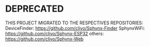 # DEPRECATED
THIS PROJECT MIGRATED TO THE RESPECTIVES REPOSITORIES:
DeviceFinder: https://github.com/cliyo/Sphynx-Finder
SphynxWiFi: https://github.com/cliyo/Sphynx-ESP32
others: https://github.com/cliyo/Sphynx-Web
